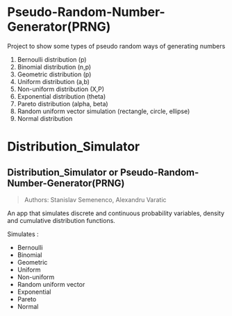 # Pseudo-Random-Number-Generator(PRNG)
Project to show some types of pseudo random ways of generating numbers

1. Bernoulli distribution (p)
2. Binomial distribution (n,p)
3. Geometric distribution (p)
4. Uniform distribution (a,b)
5. Non-uniform distribution (X,P)
6. Exponential distribution (theta)
7. Pareto distribution (alpha, beta)
8. Random uniform vector simulation (rectangle, circle, ellipse)
9. Normal distribution

# Distribution_Simulator
## Distribution_Simulator or Pseudo-Random-Number-Generator(PRNG)
> Authors: Stanislav Semenenco, Alexandru Varatic 

An app that simulates discrete and continuous probability variables, density and cumulative distribution functions.

Simulates : <br> <ul> <li>Bernoulli</li><li> Binomial</li><li> Geometric</li><li> Uniform</li><li> Non-uniform</li><li>Random uniform vector</li><li>Exponential </li><li>Pareto</li><li>Normal</ul>
